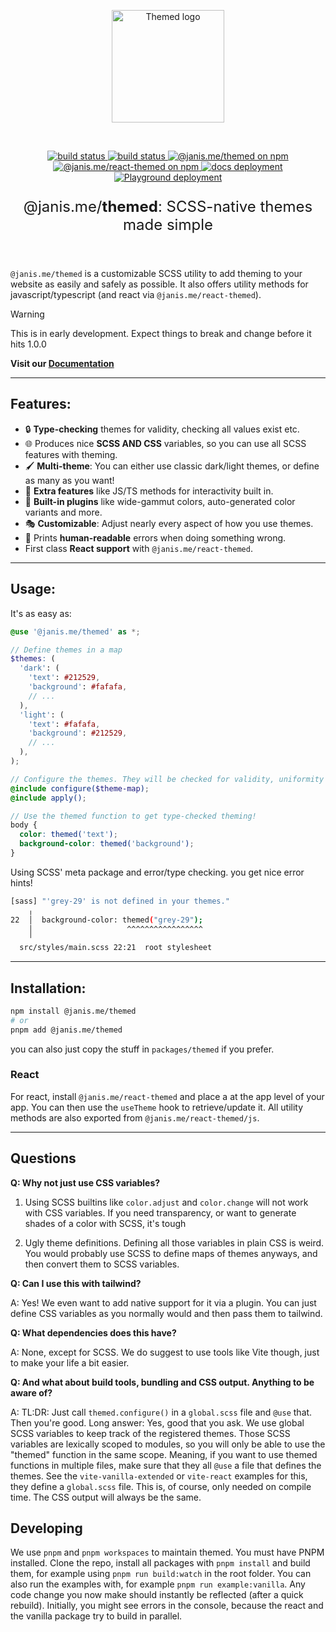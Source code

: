 <p align="center">
  <a href="https://github.com/janis-me/themed" target="_blank" rel="noopener noreferrer">
    <img width="180" src="https://raw.githubusercontent.com/komplettio/themed/refs/heads/main/assets/themed-logo.png" alt="Themed logo">
  </a>
</p>
<br/>
<p align="center">
  <a href="https://themed.janis.me">
    <img src="https://img.shields.io/badge/Documentation-online-blue" alt="build status">
  </a>
  <a href="https://themed-playground.janis.me">
    <img src="https://img.shields.io/badge/Playground-online-green" alt="build status">
  </a>
  <a href="https://npmjs.com/package/@janis.me/themed">
    <img alt="@janis.me/themed on npm" src="https://img.shields.io/npm/v/%40janis.me%2Fthemed?label=npm%20(themed)&labelColor=orange&color=grey">
  </a>
  <a href="https://npmjs.com/package/@janis.me/react-themed">
    <img alt="@janis.me/react-themed on npm" src="https://img.shields.io/npm/v/%40janis.me%2Freact-themed?label=npm%20(react-themed)&labelColor=%2361dafb&color=grey">
  </a>
  <a href="https://app.netlify.com/sites/themed-docs/deploys">
    <img alt="docs deployment" src="https://img.shields.io/netlify/028ea096-26a7-4c1d-a3cb-5fa1b4b7aa58?style=flat&logo=netlify&label=docs">
  </a>
  <a href="https://app.netlify.com/sites/themed-playground/deploys">
    <img alt="Playground deployment" src="https://img.shields.io/netlify/366b1572-c264-4390-abe5-132bf3a9b6a4?style=flat&logo=netlify&label=playground">
  </a>
</p>
<p align="center" style="font-size: 1.5rem;">
  @janis.me/<b>themed</b>: SCSS-native themes made simple
</p>
<br/>

`@janis.me/themed` is a customizable SCSS utility to add theming to your website as easily and safely as possible. It also offers utility methods for javascript/typescript (and react via `@janis.me/react-themed`).

> [!WARNING]  
> This is in early development. Expect things to break and change before it hits 1.0.0

**Visit our [Documentation](https://themed.janis.me)**

---

## Features:

- 🔒 **Type-checking** themes for validity, checking all values exist etc.
- 🌐 Produces nice **SCSS AND CSS** variables, so you can use all SCSS features with theming.
- 🖌 **Multi-theme**: You can either use classic dark/light themes, or define as many as you want!
- 🚀 **Extra features** like JS/TS methods for interactivity built in.
- 🔌 **Built-in plugins** like wide-gammut colors, auto-generated color variants and more.
- 🎭 **Customizable**: Adjust nearly every aspect of how you use themes.
- 🌈 Prints **human-readable** errors when doing something wrong.
- First class **React support** with `@janis.me/react-themed`.

---

## Usage:

It's as easy as:

```scss
@use '@janis.me/themed' as *;

// Define themes in a map
$themes: (
  'dark': (
    'text': #212529,
    'background': #fafafa,
    // ...
  ),
  'light': (
    'text': #fafafa,
    'background': #212529,
    // ...
  ),
);

// Configure the themes. They will be checked for validity, uniformity etc.
@include configure($theme-map);
@include apply();

// Use the themed function to get type-checked theming!
body {
  color: themed('text');
  background-color: themed('background');
}
```

Using SCSS' meta package and error/type checking. you get nice error hints!

```bash
[sass] "'grey-29' is not defined in your themes."
    ╷
22  │  background-color: themed("grey-29");
    │                     ^^^^^^^^^^^^^^^^^
    ╵
  src/styles/main.scss 22:21  root stylesheet
```

---

## Installation:

```bash
npm install @janis.me/themed
# or
pnpm add @janis.me/themed
```

you can also just copy the stuff in `packages/themed` if you prefer.

### React

For react, install `@janis.me/react-themed` and place a <ThemeProvider> at the app level of your app. You can then use the `useTheme` hook to retrieve/update it. All utility methods are also exported from `@janis.me/react-themed/js`.

---

## Questions

**Q: Why not just use CSS variables?**

1. Using SCSS builtins like `color.adjust` and `color.change` will not work with CSS variables. If you need transparency, or want to generate shades of a color with SCSS, it's tough

2. Ugly theme definitions. Defining all those variables in plain CSS is weird. You would probably use SCSS to define maps of themes anyways, and then convert them to SCSS variables.

**Q: Can I use this with tailwind?**

A: Yes! We even want to add native support for it via a plugin. You can just define CSS variables as you normally would and then pass them to tailwind.

**Q: What dependencies does this have?**

A: None, except for SCSS. We do suggest to use tools like Vite though, just to make your life a bit easier.

**Q: And what about build tools, bundling and CSS output. Anything to be aware of?**

A: TL:DR: Just call `themed.configure()` in a `global.scss` file and `@use` that. Then you're good.
Long answer: Yes, good that you ask. We use global SCSS variables to keep track of the registered themes. Those SCSS variables are lexically scoped to modules, so you will only be able to use the "themed" function in the same scope.
Meaning, if you want to use themed functions in multiple files, make sure that they all `@use` a file that defines the themes. See the `vite-vanilla-extended` or `vite-react` examples for this, they define a `global.scss` file.
This is, of course, only needed on compile time. The CSS output will always be the same.

## Developing

We use `pnpm` and `pnpm workspaces` to maintain themed. You must have PNPM installed. Clone the repo, install all packages with `pnpm install` and build them, for example using `pnpm run build:watch` in the root folder.
You can also run the examples with, for example `pnpm run example:vanilla`. Any code change you now make should instantly be reflected (after a quick rebuild). Initially, you might see errors in the console, because the react and the vanilla
package try to build in parallel.
